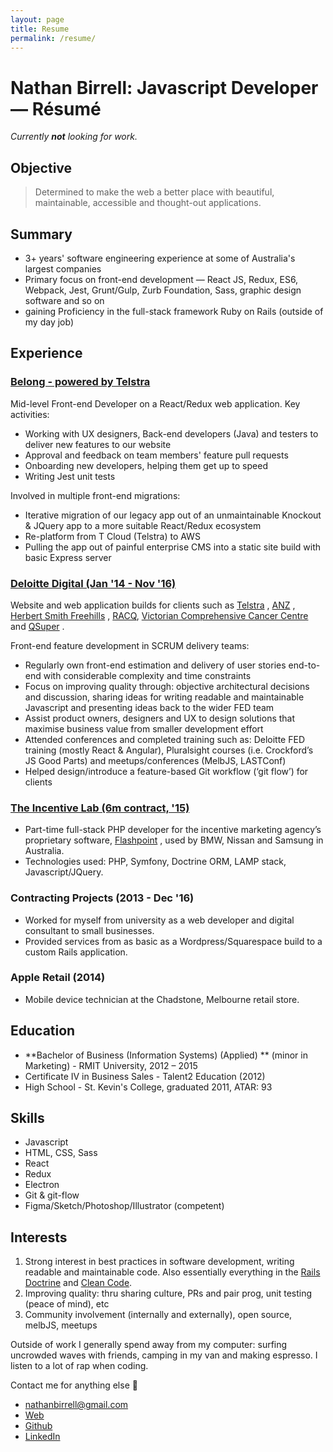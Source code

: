 ```yaml
---
layout: page
title: Resume
permalink: /resume/
---
```


# Nathan Birrell: Javascript Developer — Résumé

_Currently **not** looking for work._

## Objective

> Determined to make the web a better place with beautiful, maintainable, accessible and thought-out applications.   
<!-- > Personally, I'm seeking a Javascript developer contractor role within an Agile build team, to challenge me and to continue working towards mastery in the field.   -->

## Summary
* 3+ years' software engineering experience at some of Australia's largest companies
* Primary focus on front-end development — React JS, Redux, ES6, Webpack, Jest, Grunt/Gulp, Zurb Foundation, Sass, graphic design software and so on
* gaining Proficiency in the full-stack framework Ruby on Rails (outside of my day job)

## Experience

### [Belong - powered by Telstra](https://www.belong.com.au)

Mid-level Front-end Developer on a React/Redux web application. Key activities:

* Working with UX designers, Back-end developers (Java) and testers to deliver new features to our website
* Approval and feedback on team members' feature pull requests
* Onboarding new developers, helping them get up to speed
* Writing Jest unit tests

Involved in multiple front-end migrations:

* Iterative migration of our legacy app out of an unmaintainable Knockout & JQuery app to a more suitable React/Redux ecosystem
* Re-platform from T Cloud (Telstra) to AWS
* Pulling the app out of painful enterprise CMS into a static site build with basic Express server

### [Deloitte Digital (Jan '14 - Nov '16)](http://www.deloittedigital.com/au/work)

Website and web application builds for clients such as [Telstra](https://www.telstra.com.au) , [ANZ](https://www.anz.com.au/personal/) , [Herbert Smith Freehills](www.herbertsmithfreehills.com) , [RACQ](https://www.racq.com.au),  [Victorian Comprehensive Cancer Centre](https://conexus.victorianccc.org.au)  and [QSuper](https://qsuper.qld.gov.au) .

Front-end feature development in SCRUM delivery teams:

* Regularly own front-end estimation and delivery of user stories end-to-end with considerable complexity and time constraints
* Focus on improving quality through: objective architectural decisions and discussion, sharing ideas for writing readable and maintainable Javascript and presenting ideas back to the wider FED team
* Assist product owners, designers and UX to design solutions that maximise business value from smaller development effort
* Attended conferences and completed training such as: Deloitte FED training (mostly React & Angular), Pluralsight courses (i.e. Crockford’s JS Good Parts) and meetups/conferences (MelbJS, LASTConf)
* Helped design/introduce a feature-based Git workflow (‘git flow’) for clients

### [The Incentive Lab (6m contract, '15)](http://www.theincentivelab.com)

* Part-time full-stack PHP developer for the incentive marketing agency’s proprietary software, [Flashpoint](www.theflashpointapp.com) , used by BMW, Nissan and Samsung in Australia.
* Technologies used: PHP, Symfony, Doctrine ORM, LAMP stack, Javascript/JQuery.

### Contracting Projects (2013 - Dec '16)

* Worked for myself from university as a web developer and digital consultant to small businesses.
* Provided services from as basic as a Wordpress/Squarespace build to a custom Rails application.

### Apple Retail (2014)
* Mobile device technician at the Chadstone, Melbourne retail store.

## Education
* **Bachelor of Business (Information Systems) (Applied) ** (minor in Marketing) - RMIT University, 2012 – 2015
* Certificate IV in Business Sales - Talent2 Education (2012)
* High School - St. Kevin's College, graduated 2011, ATAR: 93

## Skills
* Javascript
* HTML, CSS, Sass
* React
* Redux
* Electron
* Git & git-flow
* Figma/Sketch/Photoshop/Illustrator (competent)

## Interests
1. Strong interest in best practices in software development, writing readable and maintainable code. Also essentially everything in the [Rails Doctrine](http://rubyonrails.org/doctrine/) and [Clean Code](https://www.amazon.com/Clean-Code-Handbook-Software-Craftsmanship/dp/0132350882).
2. Improving quality: thru sharing culture, PRs and pair prog, unit testing (peace of mind), etc
3. Community involvement (internally and externally), open source, melbJS, meetups

Outside of work I generally spend away from my computer: surfing uncrowded waves with friends, camping in my van and making espresso. I listen to a lot of rap when coding.

Contact me for anything else 🤙

* [nathanbirrell@gmail.com](mailto:nathanbirrell@gmail.com)
* [Web](https://www.nathanbirrell.me)
* [Github](https://github.com/nathanbirrell)
* [LinkedIn](https://www.linkedin.com/in/nathanbirrell)
